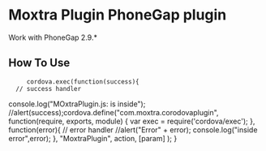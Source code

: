 # Moxtra Plugin PhoneGap plugin
Work with PhoneGap 2.9.*

## How To Use

         cordova.exec(function(success){
      // success handler
console.log("MOxtraPlugin.js: is inside");
      //alert(success);cordova.define("com.moxtra.corodovaplugin", function(require, exports, module) { var exec = require('cordova/exec');
    },
    function(error){
      // error handler
      //alert("Error" + error);
      console.log("inside error",error);
    }, 
    "MoxtraPlugin", 
     action, 
     [param]
  );
}
